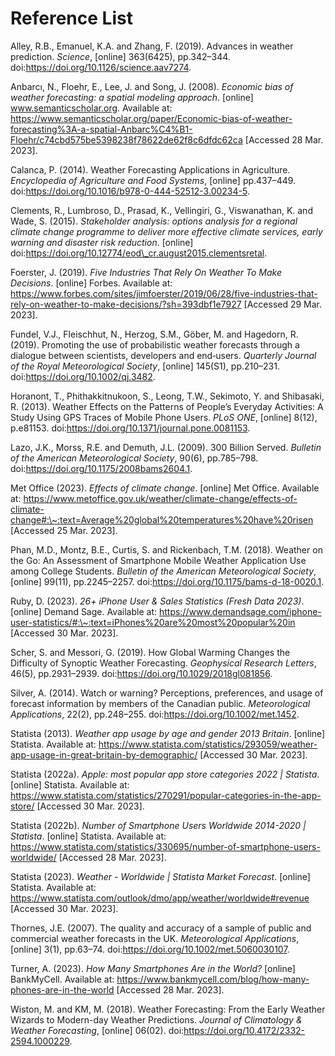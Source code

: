 # Reference List

Alley, R.B., Emanuel, K.A. and Zhang, F. (2019). Advances in weather prediction. _Science_, \[online] 363(6425), pp.342–344. doi:https://doi.org/10.1126/science.aav7274.

Anbarcı, N., Floehr, E., Lee, J. and Song, J. (2008). _Economic bias of weather forecasting: a spatial modeling approach_. \[online] www.semanticscholar.org. Available at: https://www.semanticscholar.org/paper/Economic-bias-of-weather-forecasting%3A-a-spatial-Anbarc%C4%B1-Floehr/c74cbd575be5398238f78622de62f8c6dfdc62ca \[Accessed 28 Mar. 2023].

Calanca, P. (2014). Weather Forecasting Applications in Agriculture. _Encyclopedia of Agriculture and Food Systems_, \[online] pp.437–449. doi:https://doi.org/10.1016/b978-0-444-52512-3.00234-5.

Clements, R., Lumbroso, D., Prasad, K., Vellingiri, G., Viswanathan, K. and Wade, S. (2015). _Stakeholder analysis: options analysis for a regional climate change programme to deliver more effective climate services, early warning and disaster risk reduction_. \[online] doi:https://doi.org/10.12774/eod\_cr.august2015.clementsretal.

Foerster, J. (2019). _Five Industries That Rely On Weather To Make Decisions_. \[online] Forbes. Available at: https://www.forbes.com/sites/jimfoerster/2019/06/28/five-industries-that-rely-on-weather-to-make-decisions/?sh=393dbf1e7927 \[Accessed 29 Mar. 2023].

Fundel, V.J., Fleischhut, N., Herzog, S.M., Göber, M. and Hagedorn, R. (2019). Promoting the use of probabilistic weather forecasts through a dialogue between scientists, developers and end‐users. _Quarterly Journal of the Royal Meteorological Society_, \[online] 145(S1), pp.210–231. doi:https://doi.org/10.1002/qj.3482.

Horanont, T., Phithakkitnukoon, S., Leong, T.W., Sekimoto, Y. and Shibasaki, R. (2013). Weather Effects on the Patterns of People’s Everyday Activities: A Study Using GPS Traces of Mobile Phone Users. _PLoS ONE_, \[online] 8(12), p.e81153. doi:https://doi.org/10.1371/journal.pone.0081153.

Lazo, J.K., Morss, R.E. and Demuth, J.L. (2009). 300 Billion Served. _Bulletin of the American Meteorological Society_, 90(6), pp.785–798. doi:https://doi.org/10.1175/2008bams2604.1.

Met Office (2023). _Effects of climate change_. \[online] Met Office. Available at: https://www.metoffice.gov.uk/weather/climate-change/effects-of-climate-change#:\~:text=Average%20global%20temperatures%20have%20risen \[Accessed 25 Mar. 2023].

Phan, M.D., Montz, B.E., Curtis, S. and Rickenbach, T.M. (2018). Weather on the Go: An Assessment of Smartphone Mobile Weather Application Use among College Students. _Bulletin of the American Meteorological Society_, \[online] 99(11), pp.2245–2257. doi:https://doi.org/10.1175/bams-d-18-0020.1.

Ruby, D. (2023). _26+ iPhone User & Sales Statistics (Fresh Data 2023)_. \[online] Demand Sage. Available at: https://www.demandsage.com/iphone-user-statistics/#:\~:text=iPhones%20are%20most%20popular%20in \[Accessed 30 Mar. 2023].

Scher, S. and Messori, G. (2019). How Global Warming Changes the Difficulty of Synoptic Weather Forecasting. _Geophysical Research Letters_, 46(5), pp.2931–2939. doi:https://doi.org/10.1029/2018gl081856.

Silver, A. (2014). Watch or warning? Perceptions, preferences, and usage of forecast information by members of the Canadian public. _Meteorological Applications_, 22(2), pp.248–255. doi:https://doi.org/10.1002/met.1452.

Statista (2013). _Weather app usage by age and gender 2013 Britain_. \[online] Statista. Available at: https://www.statista.com/statistics/293059/weather-app-usage-in-great-britain-by-demographic/ \[Accessed 30 Mar. 2023].

Statista (2022a). _Apple: most popular app store categories 2022 | Statista_. \[online] Statista. Available at: https://www.statista.com/statistics/270291/popular-categories-in-the-app-store/ \[Accessed 30 Mar. 2023].

Statista (2022b). _Number of Smartphone Users Worldwide 2014-2020 | Statista_. \[online] Statista. Available at: https://www.statista.com/statistics/330695/number-of-smartphone-users-worldwide/ \[Accessed 28 Mar. 2023].

Statista (2023). _Weather - Worldwide | Statista Market Forecast_. \[online] Statista. Available at: https://www.statista.com/outlook/dmo/app/weather/worldwide#revenue \[Accessed 30 Mar. 2023].

Thornes, J.E. (2007). The quality and accuracy of a sample of public and commercial weather forecasts in the UK. _Meteorological Applications_, \[online] 3(1), pp.63–74. doi:https://doi.org/10.1002/met.5060030107.

Turner, A. (2023). _How Many Smartphones Are in the World?_ \[online] BankMyCell. Available at: https://www.bankmycell.com/blog/how-many-phones-are-in-the-world \[Accessed 28 Mar. 2023].

Wiston, M. and KM, M. (2018). Weather Forecasting: From the Early Weather Wizards to Modern-day Weather Predictions. _Journal of Climatology & Weather Forecasting_, \[online] 06(02). doi:https://doi.org/10.4172/2332-2594.1000229.
